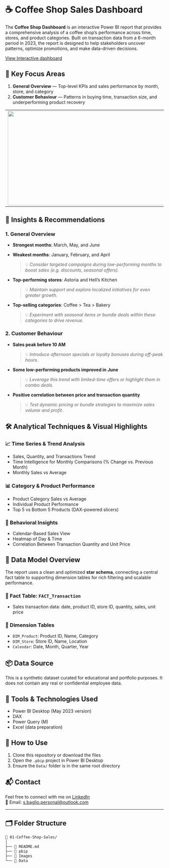 # ☕ Coffee Shop Sales Dashboard

The **Coffee Shop Dashboard** is an interactive Power BI report that provides a comprehensive analysis of a coffee shop’s performance across time, stores, and product categories. Built on transaction data from a 6-month period in 2023, the report is designed to help stakeholders uncover patterns, optimize promotions, and make data-driven decisions.

[View Interactive dashboard](https://bit.ly/3Oih8Qe)

## 📌 Key Focus Areas
1. **General Overview** — Top-level KPIs and sales performance by month, store, and category  
2. **Customer Behaviour** — Patterns in buying time, transaction size, and underperforming product recovery
   
<table>
  <tr>
    <td><img src="https://github.com/user-attachments/assets/9931d245-d98a-493b-982a-76e4b53067eb" width="500" height="300"/></td>
    <td><img src="https://github.com/user-attachments/assets/f5777bd4-d9d4-4ab3-992f-e0cf736d5465" width="500" height="300"/></td>
  </tr>
</table>

## 🔎 Insights & Recommendations

### 1. General Overview
- **Strongest months**: March, May, and June  
- **Weakest months**: January, February, and April  
  > 💡 *Consider targeted campaigns during low-performing months to boost sales (e.g. discounts, seasonal offers).*

- **Top-performing stores**: Astoria and Hell’s Kitchen  
  > 💡 *Maintain support and explore localized initiatives for even greater growth.*

- **Top-selling categories**: Coffee > Tea > Bakery  
  > 💡 *Experiment with seasonal items or bundle deals within these categories to drive revenue.*


### 2. Customer Behaviour
- **Sales peak before 10 AM**  
  > 💡 *Introduce afternoon specials or loyalty bonuses during off-peak hours.*

- **Some low-performing products improved in June**  
  > 💡 *Leverage this trend with limited-time offers or highlight them in combo deals.*

- **Positive correlation between price and transaction quantity**  
  > 💡 *Test dynamic pricing or bundle strategies to maximize sales volume and profit.*


## 🛠️ Analytical Techniques & Visual Highlights

### 📈 Time Series & Trend Analysis
- Sales, Quantity, and Transactions Trend
- Time Intelligence for Monthly Comparisons (% Change vs. Previous Month)
- Monthly Sales vs Average

### 📊 Category & Product Performance
- Product Category Sales vs Average
- Individual Product Performance
- Top 5 vs Bottom 5 Products (DAX-powered slicers)

### 🧠 Behavioral Insights
- Calendar-Based Sales View
- Heatmap of Day & Time
- Correlation Between Transaction Quantity and Unit Price

## 🧩 Data Model Overview

The report uses a clean and optimized **star schema**, connecting a central fact table to supporting dimension tables for rich filtering and scalable performance.

### 🔸 Fact Table: `FACT_Transaction`
- Sales transaction data: date, product ID, store ID, quantity, sales, unit price

### 🔹 Dimension Tables
- `DIM_Product`: Product ID, Name, Category
- `DIM_Store`: Store ID, Name, Location
- `Calendar`: Date, Month, Quarter, Year

## 📦 Data Source

This is a synthetic dataset curated for educational and portfolio purposes. It does not contain any real or confidential employee data.

## 🧰 Tools & Technologies Used

- Power BI Desktop (May 2023 version)
- DAX
- Power Query (M)
- Excel (data preparation)

## 🚀 How to Use

1. Clone this repository or download the files
2. Open the `.pbip` project in Power BI Desktop
3. Ensure the `Data/` folder is in the same root directory

## 📬 Contact
Feel free to connect with me on [LinkedIn](https://www.linkedin.com/in/stefano-baglio/)  
📧 Email: s.baglio.personal@outlook.com

---

## 🗂️ Folder Structure

```bash
📁 01-Coffee-Shop-Sales/
│
├── 📄 README.md
├── 📁 pbip
├── 📁 Images
└── 📁 Data

